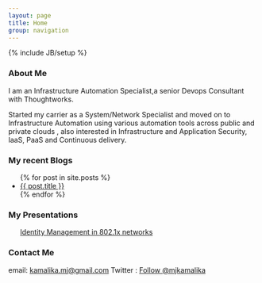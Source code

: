 ```yaml
---
layout: page
title: Home
group: navigation
---
```

{% include JB/setup %}

### About Me

I am an Infrastructure Automation Specialist,a senior Devops Consultant with Thoughtworks.

Started my carrier as a System/Network Specialist and moved on to Infrastructure Automation using various automation tools across public and private clouds , also interested in Infrastructure and Application Security, IaaS, PaaS and Continuous delivery.

### My recent Blogs

<ul>
  {% for post in site.posts %}
    <li>
      <a href="{{ post.url }}">{{ post.title }}</a>
    </li>
  {% endfor %}
</ul>

### My Presentations

<ul>
  <a href="http://www.slideshare.net/kamalikamj/identity-management-15171366">Identity Management in 802.1x networks</a>
</ul>

### Contact Me 

email: kamalika.mj@gmail.com
Twitter : <a href='https://twitter.com/mjkamalika' class='twitter-follow-button' data-show-count='false'>Follow @mjkamalika</a>



